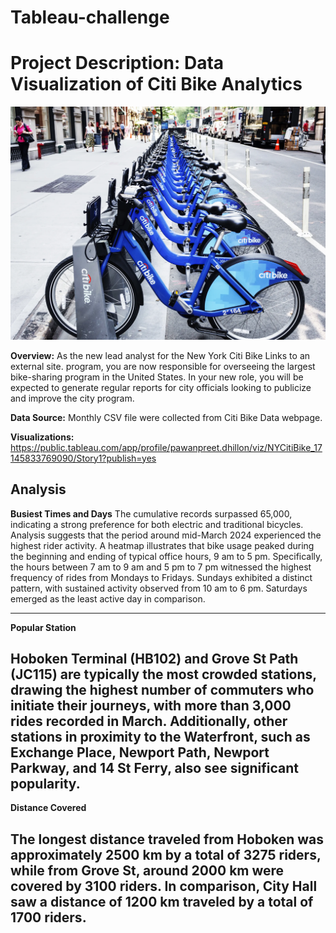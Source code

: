 # Tableau-challenge


# **Project Description: Data Visualization of Citi Bike Analytics**


![Example Image](images/Citibikes-NYC-916126092.jpg.webp)

**Overview:**
As the new lead analyst for the New York Citi Bike Links to an external site. program, you are now responsible for overseeing the largest bike-sharing program in the United States. In your new role, you will be expected to generate regular reports for city officials looking to publicize and improve the city program.

**Data Source:**
Monthly CSV file were collected from Citi Bike Data webpage.

**Visualizations:**
https://public.tableau.com/app/profile/pawanpreet.dhillon/viz/NYCitiBike_17145833769090/Story1?publish=yes


**Analysis**
--------------------------------------------------
**Busiest Times and Days**
The cumulative records surpassed 65,000, indicating a strong preference for both electric and traditional bicycles. Analysis suggests that the period around mid-March 2024 experienced the highest rider activity. A heatmap illustrates that bike usage peaked during the beginning and ending of typical office hours, 9 am to 5 pm. Specifically, the hours between 7 am to 9 am and 5 pm to 7 pm witnessed the highest frequency of rides from Mondays to Fridays. Sundays exhibited a distinct pattern, with sustained activity observed from 10 am to 6 pm. Saturdays emerged as the least active day in comparison.

----------------------------------

**Popular Station**

Hoboken Terminal (HB102) and Grove St Path (JC115) are typically the most crowded stations, drawing the highest number of commuters who initiate their journeys, with more than 3,000 rides recorded in March. Additionally, other stations in proximity to the Waterfront, such as Exchange Place, Newport Path, Newport Parkway, and 14 St Ferry, also see significant popularity.
-------------

**Distance Covered**

The longest distance traveled from Hoboken was approximately 2500 km by a total of 3275 riders, while from Grove St, around 2000 km were covered by 3100 riders. In comparison, City Hall saw a distance of 1200 km traveled by a total of 1700 riders.
-------------------

